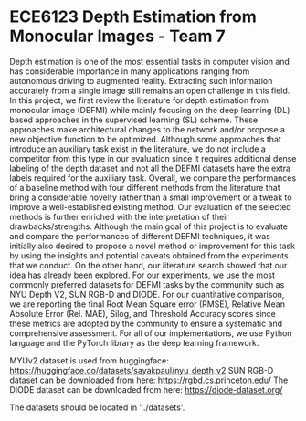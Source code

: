 # ECE6123 Depth Estimation from Monocular Images - Team 7

Depth estimation is one of the most essential tasks in computer vision and has considerable importance in many applications ranging from autonomous driving to augmented reality. Extracting such information accurately from a single image still remains an open challenge in this field. In this project, we first review the literature for depth estimation from monocular image (DEFMI) while mainly focusing on the deep learning (DL) based approaches in the supervised learning (SL) scheme. These approaches make architectural changes to the network and/or propose a new objective function to be optimized. Although some approaches that introduce an auxiliary task exist in the literature, we do not include a competitor from this type in our evaluation since it requires additional dense labeling of the depth dataset and not all the DEFMI datasets have the extra labels required for the auxiliary task. Overall, we compare the performances of a baseline method with four different methods from the literature that bring a considerable novelty rather than a small improvement or a tweak to improve a well-established existing method. Our evaluation of the selected methods is further enriched with the interpretation of their drawbacks/strengths. Although the main goal of this project is to evaluate and compare the performances of different DEFMI techniques, it was initially also desired to propose a novel method or improvement for this task by using the insights and potential caveats obtained from the experiments that we conduct. On the other hand, our literature search showed that our idea has already been explored. For our experiments, we use the most commonly preferred datasets for DEFMI tasks by the community such as NYU Depth V2, SUN RGB-D and DIODE. For our quantitative comparison, we are reporting the final Root Mean Square error (RMSE), Relative Mean Absolute Error (Rel. MAE), Silog, and Threshold Accuracy scores since these metrics are adopted by the community to ensure a systematic and comprehensive assessment. For all of our implementations, we use Python language and the PyTorch library as the deep learning framework. 

MYUv2 dataset is used from huggingface: https://huggingface.co/datasets/sayakpaul/nyu_depth_v2
SUN RGB-D dataset can be downloaded from here: https://rgbd.cs.princeton.edu/
The DIODE dataset can be downloaded from here: https://diode-dataset.org/

The datasets should be located in '../datasets'.
